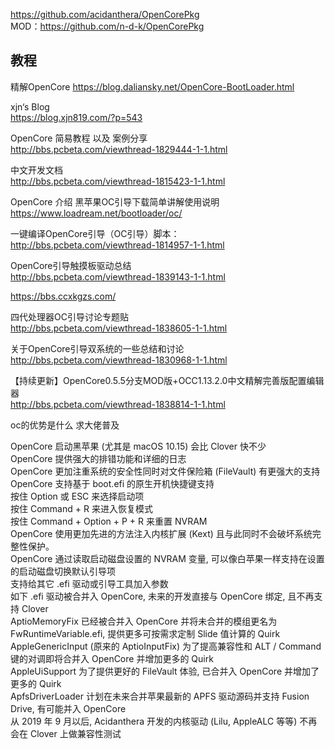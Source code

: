 https://github.com/acidanthera/OpenCorePkg  
MOD：https://github.com/n-d-k/OpenCorePkg

## 教程  

精解OpenCore
https://blog.daliansky.net/OpenCore-BootLoader.html  

xjn‘s Blog   
https://blog.xjn819.com/?p=543

OpenCore 简易教程 以及 案例分享  
http://bbs.pcbeta.com/viewthread-1829444-1-1.html

中文开发文档  
http://bbs.pcbeta.com/viewthread-1815423-1-1.html  

OpenCore 介绍 黑苹果OC引导下载简单讲解使用说明  
https://www.loadream.net/bootloader/oc/  

一键编译OpenCore引导（OC引导）脚本：  
http://bbs.pcbeta.com/viewthread-1814957-1-1.html  

OpenCore引导触摸板驱动总结  
http://bbs.pcbeta.com/viewthread-1839143-1-1.html  

https://bbs.ccxkgzs.com/


四代处理器OC引导讨论专题贴  
http://bbs.pcbeta.com/viewthread-1838605-1-1.html  

关于OpenCore引导双系统的一些总结和讨论  
http://bbs.pcbeta.com/viewthread-1830968-1-1.html  


【持续更新】OpenCore0.5.5分支MOD版+OCC1.13.2.0中文精解完善版配置编辑器  
http://bbs.pcbeta.com/viewthread-1838814-1-1.html  


oc的优势是什么 求大佬普及  

OpenCore 启动黑苹果 (尤其是 macOS 10.15) 会比 Clover 快不少  
OpenCore 提供强大的排错功能和详细的日志  
OpenCore 更加注重系统的安全性同时对文件保险箱 (FileVault) 有更强大的支持  
OpenCore 支持基于 boot.efi 的原生开机快捷键支持  
按住 Option 或 ESC 来选择启动项  
按住 Command + R 来进入恢复模式  
按住 Command + Option + P + R 来重置 NVRAM  
OpenCore 使用更加先进的方法注入内核扩展 (Kext) 且与此同时不会破坏系统完整性保护。  
OpenCore 通过读取启动磁盘设置的 NVRAM 变量, 可以像白苹果一样支持在设置的启动磁盘切换默认引导项  
支持给其它 .efi 驱动或引导工具加入参数  
如下 .efi 驱动被合并入 OpenCore, 未来的开发直接与 OpenCore 绑定, 且不再支持 Clover  
AptioMemoryFix 已经被合并入 OpenCore 并将未合并的模组更名为 FwRuntimeVariable.efi, 提供更多可按需求定制 Slide 值计算的 Quirk  
AppleGenericInput (原来的 AptioInputFix) 为了提高兼容性和 ALT / Command 键的对调即将合并入 OpenCore 并增加更多的 Quirk  
AppleUiSupport 为了提供更好的 FileVault 体验, 已合并入 OpenCore 并增加了更多的 Quirk  
ApfsDriverLoader 计划在未来合并苹果最新的 APFS 驱动源码并支持 Fusion Drive, 有可能并入 OpenCore  
从 2019 年 9 月以后, Acidanthera 开发的内核驱动 (Lilu, AppleALC 等等) 不再会在 Clover 上做兼容性测试  

